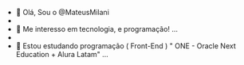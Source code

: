 - 👋 Olá, Sou o @MateusMilani
- 
- 👀 Me interesso em tecnologia, e programação! ...
- 
- 🌱 Estou estudando programação ( Front-End ) " ONE - Oracle Next Education + Alura Latam" ...

<!---
MateusMilani/MateusMilani is a ✨ special ✨ repository because its `README.md` (this file) appears on your GitHub profile.
You can click the Preview link to take a look at your changes.
--->
